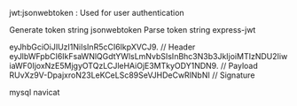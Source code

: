 jwt:jsonwebtoken : Used for user authentication

Generate token string  jsonwebtoken
Parse token string express-jwt

eyJhbGciOiJIUzI1NiIsInR5cCI6IkpXVCJ9. // Header 
eyJlbWFpbCI6IkFsaWNlQGdtYWlsLmNvbSIsInBhc3N3b3JkIjoiMTIzNDU2IiwiaWF0IjoxNzE5MjgyOTQzLCJleHAiOjE3MTkyODY1NDN9. // Payload
RUvXz9V-DpajxroN23LeKCeLSc89SeVJHDeCwRlNbNI // Signature

mysql
navicat

<!-- git deployment API mysql database structure -->
<!-- leetcode -->